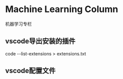 # Machine Learning Column
机器学习专栏  

## vscode导出安装的插件
code --list-extensions > extensions.txt

## vscode配置文件

